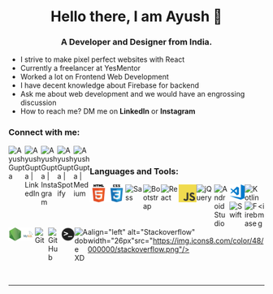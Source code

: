 

<!--
**ayushgupta1099/ayushgupta1099** is a ✨ _special_ ✨ repository because its `README.md` (this file) appears on your GitHub profile.

Here are some ideas to get you started:

- 🔭 I’m currently working on ...
- 🌱 I’m currently learning ...
- 👯 I’m looking to collaborate on ...
- 🤔 I’m looking for help with ...
- 💬 Ask me about ...
- 📫 How to reach me: ...
- 😄 Pronouns: ...
- ⚡ Fun fact: ...
-->
<h1 align="center">Hello there, I am Ayush 👋</h1>
<h3 align="center">A Developer and Designer from India.</h3>

- I strive to make pixel perfect websites with React
- Currently a freelancer at YesMentor
- Worked a lot on Frontend Web Development
- I have decent knowledge about Firebase for backend
- Ask me about web development and we would have an engrossing discussion
- How to reach me? DM me on **LinkedIn** or **Instagram**

### Connect with me:

[<img align="left" alt="AyushGupta" width="32px" src="https://img.icons8.com/office/80/000000/globe.png" />][website]
[<img align="left" alt="AyushGupta | LinkedIn" width="32px" src="https://img.icons8.com/fluent/80/000000/linkedin.png" />][linkedin]
[<img align="left" alt="AyushGupta | Instagram" width="32px" src="https://img.icons8.com/fluent/48/000000/instagram-new.png" />][instagram]
[<img align="left" alt="AyushGupta | Spotify" width="32px" src="https://img.icons8.com/fluent/48/000000/spotify.png" />][spotify]
[<img align="left" alt="AyushGupta | Medium" width="32px" src="https://img.icons8.com/nolan/64/medium-new.png" />][medium]
<br />

### Languages and Tools:


<img align="left" alt="HTML5" width="35px" src="https://raw.githubusercontent.com/github/explore/80688e429a7d4ef2fca1e82350fe8e3517d3494d/topics/html/html.png" />
<img align="left" alt="CSS3" width="35px" src="https://raw.githubusercontent.com/github/explore/80688e429a7d4ef2fca1e82350fe8e3517d3494d/topics/css/css.png" />
<img align="left" alt="Sass" width="35px" src="https://img.icons8.com/color/48/000000/sass.png"/>
<img align="left" alt="Bootstrap" width="35px" src="https://img.icons8.com/color/48/000000/bootstrap.png"/>
<img align="left" alt="React" width="35px" src="https://img.icons8.com/officel/16/000000/react.png" />
<img align="left" alt="JavaScript" width="35px" src="https://raw.githubusercontent.com/github/explore/80688e429a7d4ef2fca1e82350fe8e3517d3494d/topics/javascript/javascript.png" />
<img align="left" alt="jQuery" width="35px" src="https://img.icons8.com/ios/50/000000/jquery.png"/>




<img align="left" alt="Android Studio" width="30px" src="https://img.icons8.com/fluent/48/000000/android-os.png" />
<img align="left" alt="Visual Studio Code" width="30px" src="https://raw.githubusercontent.com/github/explore/80688e429a7d4ef2fca1e82350fe8e3517d3494d/topics/visual-studio-code/visual-studio-code.png" />
<img align="left" alt="Kotlin" width="30px" src="https://img.icons8.com/color/48/000000/kotlin.png"/>
<img align="left" alt="Swift" width="30px" src="https://img.icons8.com/fluent/48/000000/swift.png"/>
<img align="left" alt="Firebase" width="26px" src="https://img.icons8.com/color/48/000000/firebase.png"/>

<img align="left" alt="Node.js" width="26px" src="https://raw.githubusercontent.com/github/explore/80688e429a7d4ef2fca1e82350fe8e3517d3494d/topics/nodejs/nodejs.png" />
<img align="left" alt="MySQL" width="26px" src="https://raw.githubusercontent.com/github/explore/80688e429a7d4ef2fca1e82350fe8e3517d3494d/topics/mysql/mysql.png" />
<img align="left" alt="Git" width="26px" src="https://img.icons8.com/color/48/000000/git.png" />
<img align="left" alt="GitHub" width="26px" src="https://img.icons8.com/nolan/64/github.png" />
<img align="left" alt="Terminal" width="26px" src="https://raw.githubusercontent.com/github/explore/80688e429a7d4ef2fca1e82350fe8e3517d3494d/topics/terminal/terminal.png" />
<img align="left" alt="Adobe XD" width="26px" src="https://img.icons8.com/fluent/48/000000/adobe-xd.png"/>

<img align="left" alt="Stackoverflow" width="26px"src="https://img.icons8.com/color/48/000000/stackoverflow.png"/>

<br />
<br />

---

<!-- <img align="left" alt="DevBahl's Github Stats" src="https://github-readme-stats.vercel.app/api?username=ayushgupta1099l&show_icons=true&hide_border=true&count_private=true&hide=prs,issues" /> -->

[website]: https://ayushgupta1099.netlify.app/
[instagram]: https://www.instagram.com/ayushgupta_____/
[linkedin]: https://www.linkedin.com/in/ayushg1099/
[spotify]: https://open.spotify.com/collection/tracks
[medium]: https://medium.com/@ag7662
